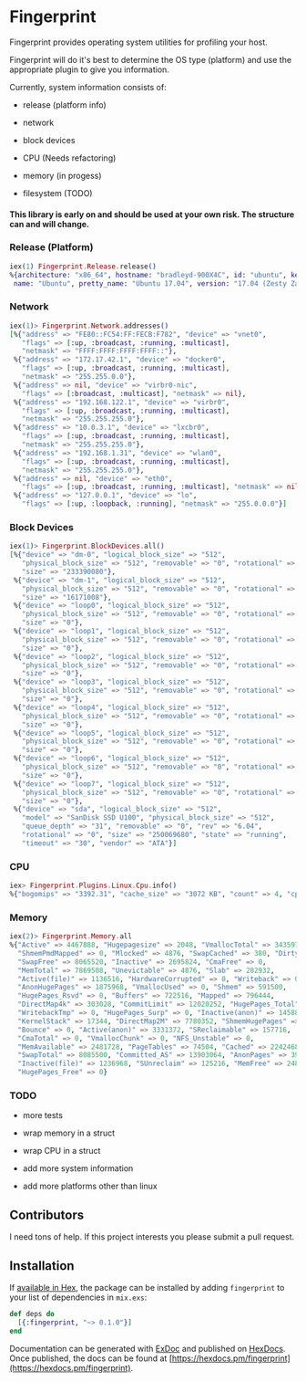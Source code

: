 # Fingerprint

Fingerprint provides operating system utilities for profiling your host.

Fingerprint will do it's best to determine the OS type (platform) and use the appropriate plugin to give you information.

Currently, system information consists of:

* release (platform info)

* network

* block devices

* CPU (Needs refactoring)

* memory (in progess)

* filesystem (TODO)


#### This library is early on and should be used at your own risk.  The structure can and will change.


### Release (Platform)

```elixir
iex(1) Fingerprint.Release.release()
%{architecture: "x86_64", hostname: "bradleyd-900X4C", id: "ubuntu", kernel_version: "4.10.0-20-generic",
 name: "Ubuntu", pretty_name: "Ubuntu 17.04", version: "17.04 (Zesty Zapus)"}
```

### Network

```elixir
iex(1)> Fingerprint.Network.addresses()
[%{"address" => "FE80::FC54:FF:FECB:F782", "device" => "vnet0",
   "flags" => [:up, :broadcast, :running, :multicast],
   "netmask" => "FFFF:FFFF:FFFF:FFFF::"},
 %{"address" => "172.17.42.1", "device" => "docker0",
   "flags" => [:up, :broadcast, :running, :multicast],
   "netmask" => "255.255.0.0"},
 %{"address" => nil, "device" => "virbr0-nic",
   "flags" => [:broadcast, :multicast], "netmask" => nil},
 %{"address" => "192.168.122.1", "device" => "virbr0",
   "flags" => [:up, :broadcast, :running, :multicast],
   "netmask" => "255.255.255.0"},
 %{"address" => "10.0.3.1", "device" => "lxcbr0",
   "flags" => [:up, :broadcast, :running, :multicast],
   "netmask" => "255.255.255.0"},
 %{"address" => "192.168.1.31", "device" => "wlan0",
   "flags" => [:up, :broadcast, :running, :multicast],
   "netmask" => "255.255.255.0"},
 %{"address" => nil, "device" => "eth0",
   "flags" => [:up, :broadcast, :running, :multicast], "netmask" => nil},
 %{"address" => "127.0.0.1", "device" => "lo",
   "flags" => [:up, :loopback, :running], "netmask" => "255.0.0.0"}]
```

### Block Devices

```elixir
iex(1)> Fingerprint.BlockDevices.all()
[%{"device" => "dm-0", "logical_block_size" => "512",
   "physical_block_size" => "512", "removable" => "0", "rotational" => "0",
   "size" => "233390080"},
 %{"device" => "dm-1", "logical_block_size" => "512",
   "physical_block_size" => "512", "removable" => "0", "rotational" => "0",
   "size" => "16171008"},
 %{"device" => "loop0", "logical_block_size" => "512",
   "physical_block_size" => "512", "removable" => "0", "rotational" => "1",
   "size" => "0"},
 %{"device" => "loop1", "logical_block_size" => "512",
   "physical_block_size" => "512", "removable" => "0", "rotational" => "1",
   "size" => "0"},
 %{"device" => "loop2", "logical_block_size" => "512",
   "physical_block_size" => "512", "removable" => "0", "rotational" => "1",
   "size" => "0"},
 %{"device" => "loop3", "logical_block_size" => "512",
   "physical_block_size" => "512", "removable" => "0", "rotational" => "1",
   "size" => "0"},
 %{"device" => "loop4", "logical_block_size" => "512",
   "physical_block_size" => "512", "removable" => "0", "rotational" => "1",
   "size" => "0"},
 %{"device" => "loop5", "logical_block_size" => "512",
   "physical_block_size" => "512", "removable" => "0", "rotational" => "1",
   "size" => "0"},
 %{"device" => "loop6", "logical_block_size" => "512",
   "physical_block_size" => "512", "removable" => "0", "rotational" => "1",
   "size" => "0"},
 %{"device" => "loop7", "logical_block_size" => "512",
   "physical_block_size" => "512", "removable" => "0", "rotational" => "1",
   "size" => "0"},
 %{"device" => "sda", "logical_block_size" => "512",
   "model" => "SanDisk SSD U100", "physical_block_size" => "512",
   "queue_depth" => "31", "removable" => "0", "rev" => "6.04",
   "rotational" => "0", "size" => "250069680", "state" => "running",
   "timeout" => "30", "vendor" => "ATA"}]
```

### CPU

```elixir
iex> Fingerprint.Plugins.Linux.Cpu.info()
%{"bogomips" => "3392.31", "cache_size" => "3072 KB", "count" => 4, "cpu_cores" => "2", "cpu_family" => "6", "cpu_mhz" => "799.987", "flags" => "fpu vme de pse tsc msr pae mce cx8 apic sep mtrr pge mca cmov pat pse36 clflush dts acpi mmx fxsr sse sse2 ss ht tm pbe syscall nx rdtscp lm constant_tsc arch_perfmon pebs bts rep_good nopl xtopology nonstop_tsc aperfmperf pni pclmulqdq dtes64 monitor ds_cpl vmx est tm2 ssse3 cx16 xtpr pdcm pcid sse4_1 sse4_2 x2apic popcnt tsc_deadline_timer aes xsave avx f16c rdrand lahf_lm epb tpr_shadow vnmi flexpriority ept vpid fsgsbase smep erms xsaveopt dtherm ida arat pln pts", "id" => "GenuineIntel", "model" => "58", "model_name" => "Intel(R) Core(TM) i5-3317U CPU @ 1.70GHz", "stepping" => "9"}
```

### Memory

```elixir
iex(2)> Fingerprint.Memory.all
%{"Active" => 4467888, "Hugepagesize" => 2048, "VmallocTotal" => 34359738367,
  "ShmemPmdMapped" => 0, "Mlocked" => 4876, "SwapCached" => 380, "Dirty" => 316,
  "SwapFree" => 8065520, "Inactive" => 2695824, "CmaFree" => 0,
  "MemTotal" => 7869508, "Unevictable" => 4876, "Slab" => 282932,
  "Active(file)" => 1136516, "HardwareCorrupted" => 0, "Writeback" => 0,
  "AnonHugePages" => 1875968, "VmallocUsed" => 0, "Shmem" => 591500,
  "HugePages_Rsvd" => 0, "Buffers" => 722516, "Mapped" => 796444,
  "DirectMap4k" => 303028, "CommitLimit" => 12020252, "HugePages_Total" => 0,
  "WritebackTmp" => 0, "HugePages_Surp" => 0, "Inactive(anon)" => 1458856,
  "KernelStack" => 17344, "DirectMap2M" => 7780352, "ShmemHugePages" => 0,
  "Bounce" => 0, "Active(anon)" => 3331372, "SReclaimable" => 157716,
  "CmaTotal" => 0, "VmallocChunk" => 0, "NFS_Unstable" => 0,
  "MemAvailable" => 2481728, "PageTables" => 74504, "Cached" => 2242468,
  "SwapTotal" => 8085500, "Committed_AS" => 13903064, "AnonPages" => 3972852,
  "Inactive(file)" => 1236968, "SUnreclaim" => 125216, "MemFree" => 248788,
  "HugePages_Free" => 0}
```

### TODO

* more tests

* wrap memory in a struct

* wrap CPU in a struct

* add more system information

* add more platforms other than linux

## Contributors

I need tons of help.  If this project interests you please submit a pull request.

## Installation

If [available in Hex](https://hex.pm/docs/publish), the package can be installed
by adding `fingerprint` to your list of dependencies in `mix.exs`:

```elixir
def deps do
  [{:fingerprint, "~> 0.1.0"}]
end
```

Documentation can be generated with [ExDoc](https://github.com/elixir-lang/ex_doc)
and published on [HexDocs](https://hexdocs.pm). Once published, the docs can
be found at [https://hexdocs.pm/fingerprint](https://hexdocs.pm/fingerprint).

